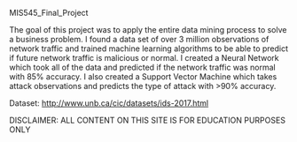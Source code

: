 MIS545_Final_Project

The goal of this project was to apply the entire data mining process to solve a business problem.  I found a data set of over 3 million observations of network traffic and trained machine learning algorithms to be able to predict if future network traffic is malicious or normal. I created a Neural Network which took all of the data and predicted if the network traffic was normal with 85% accuracy. I also created a Support Vector Machine which takes attack observations and predicts the type of attack with >90% accuracy.

Dataset: http://www.unb.ca/cic/datasets/ids-2017.html


DISCLAIMER: ALL CONTENT ON THIS SITE IS FOR EDUCATION PURPOSES ONLY
